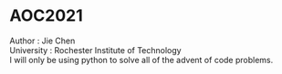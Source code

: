 # AOC2021
Author : Jie Chen  
University : Rochester Institute of Technology  
I will only be using python to solve all of the advent of code problems.  